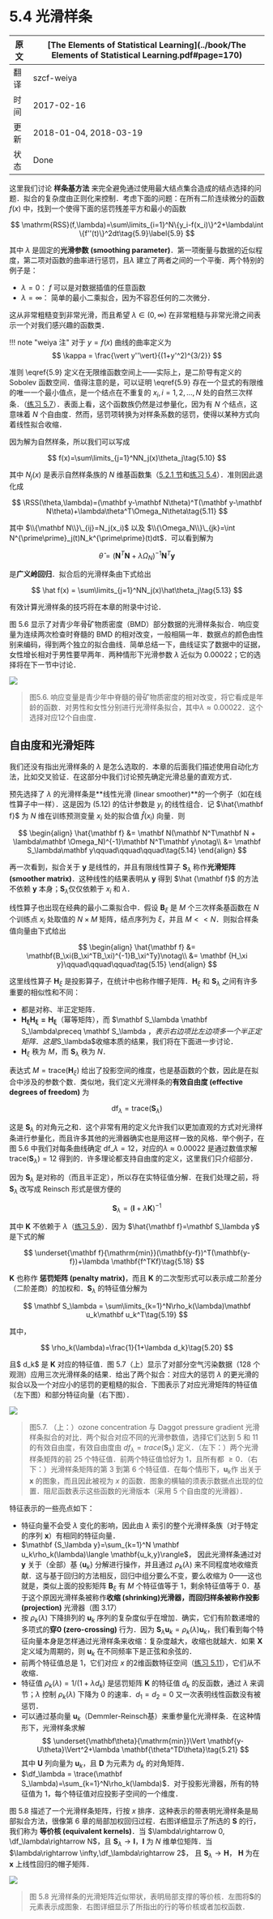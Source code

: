 # 5.4 光滑样条

| 原文   | [The Elements of Statistical Learning](../book/The Elements of Statistical Learning.pdf#page=170) |
| ---- | ---------------------------------------- |
| 翻译   | szcf-weiya                               |
| 时间   | 2017-02-16                               |
|更新|2018-01-04, 2018-03-19|
|状态|Done|

这里我们讨论 **样条基方法** 来完全避免通过使用最大结点集合造成的结点选择的问题．拟合的复杂度由正则化来控制．考虑下面的问题：在所有二阶连续微分的函数 $f(x)$ 中，找到一个使得下面的惩罚残差平方和最小的函数

$$
\mathrm{RSS}(f,\lambda)=\sum\limits_{i=1}^N\{y_i-f(x_i)\}^2+\lambda\int \{f''(t)\}^2dt\tag{5.9}\label{5.9}
$$

其中 $\lambda$ 是固定的**光滑参数 (smoothing parameter)**．第一项衡量与数据的近似程度，第二项对函数的曲率进行惩罚，且$\lambda$ 建立了两者之间的一个平衡．两个特别的例子是：

- $\lambda=0$： $f$ 可以是对数据插值的任意函数
- $\lambda=\infty$： 简单的最小二乘拟合，因为不容忍任何的二次微分．

这从非常粗糙变到非常光滑，而且希望 $\lambda\in(0,\infty)$ 在非常粗糙与非常光滑之间表示一个对我们感兴趣的函数类．

!!! note "weiya 注"
    对于 $y=f(x)$ 曲线的曲率定义为
	  $$
	  \kappa = \frac{\vert y''\vert}{(1+y'^2)^{3/2}}
	  $$
	  <!--这里为什么只用二阶导？-->

准则 \eqref{5.9} 定义在无限维函数空间上——实际上，是二阶导有定义的 Sobolev 函数空间．值得注意的是，可以证明 \eqref{5.9} 存在一个显式的有限维的唯一一个最小值点，是一个结点在不重复的 $x_i,i=1,2,\ldots,N$ 处的自然三次样条．（[练习 5.7](https://github.com/szcf-weiya/ESL-CN/issues/34)）．表面上看，这个函数族仍然是过参量化，因为有 $N$ 个结点，这意味着 $N$ 个自由度．然而，惩罚项转换为对样条系数的惩罚，使得以某种方式向着线性拟合收缩．

因为解为自然样条，所以我们可以写成

$$
f(x)=\sum\limits_{j=1}^NN_j(x)\theta_j\tag{5.10}
$$

其中 $N_j(x)$ 是表示自然样条族的 $N$ 维基函数集（[5.2.1 节](5.2-Piecewise-Polynomials-and-Splines/index.html#_2)和[练习 5.4](https://github.com/szcf-weiya/ESL-CN/issues/31)）．准则因此退化成

$$
\RSS(\theta,\lambda)=(\mathbf y-\mathbf N\theta)^T(\mathbf y-\mathbf N\theta)+\lambda\theta^T\Omega_N\theta\tag{5.11}
$$

其中 $\\{\mathbf N\\}\_{ij}=N_j(x_i)$ 以及 $\\{\Omega_N\\}\_{jk}=\int N^{\prime\prime}_j(t)N_k^{\prime\prime}(t)dt$．可以看到解为

$$
\hat\theta = (\mathbf N^T\mathbf N+\lambda\Omega_N)^{-1}\mathbf N^T\mathbf y\tag{5.12}
$$

是**广义岭回归**．拟合后的光滑样条由下式给出

$$
\hat f(x) = \sum\limits_{j=1}^NN_j(x)\hat\theta_j\tag{5.13}
$$

有效计算光滑样条的技巧将在本章的附录中讨论．

图 5.6 显示了对青少年骨矿物质密度（BMD）部分数据的光滑样条拟合．响应变量为连续两次检查时脊髓的 BMD 的相对改变，一般相隔一年．数据点的颜色由性别来编码，得到两个独立的拟合曲线．简单总结一下，曲线证实了数据中的证据，女性增长相对于男性要早两年．两种情形下光滑参数 $\lambda$ 近似为 $0.00022$；它的选择将在下一节中讨论．

![](../img/05/fig5.6.png)

> 图5.6. 响应变量是青少年中脊髓的骨矿物质密度的相对改变，将它看成是年龄的函数．对男性和女性分别进行光滑样条拟合，其中$\lambda\approx 0.00022$．这个选择对应12个自由度．

## 自由度和光滑矩阵

我们还没有指出光滑样条的 $\lambda$ 是怎么选取的．本章的后面我们描述使用自动化方法，比如交叉验证．在这部分中我们讨论预先确定光滑总量的直观方式．

预先选择了 $\lambda$ 的光滑样条是**线性光滑 (linear smoother)**的一个例子（如在线性算子中一样）．这是因为 (5.12) 的估计参数是 $y_i$ 的线性组合．记 $\hat{\mathbf f}$ 为 $N$ 维在训练预测变量 $x_i$ 处的拟合值 $\hat f(x_i)$ 向量．则

$$
\begin{align}
\hat{\mathbf f} &= \mathbf N(\mathbf N^T\mathbf N + \lambda\mathbf \Omega_N)^{-1}\mathbf N^T\mathbf y\notag\\
	            &= \mathbf S_\lambda\mathbf y\qquad\qquad\qquad\tag{5.14}
\end{align}
$$

再一次看到，拟合关于 $\mathbf y$ 是线性的，并且有限线性算子 $\mathbf S_\lambda$ 称作**光滑矩阵 (smoother matrix)**．这种线性的结果表明从 $\mathbf y$ 得到 $\hat {\mathbf f}$ 的方法不依赖 $\mathbf y$ 本身；$\mathbf S_\lambda$仅仅依赖于 $x_i$ 和 $\lambda$．

线性算子也出现在经典的最小二乘拟合中．假设 $\mathbf B_\xi$ 是 $M$ 个三次样条基函数在 $N$ 个训练点 $x_i$ 处取值的 $N\times M$ 矩阵，结点序列为 $\xi$，并且 $M < < N$．则拟合样条值向量由下式给出

$$
\begin{align}
\hat{\mathbf f} &= \mathbf{B_\xi(B_\xi^TB_\xi)^{-1}B_\xi^Ty}\notag\\
&= \mathbf {H_\xi y}\qquad\qquad\qquad\tag{5.15}
\end{align}
$$

这里线性算子 $\mathbf H_\xi$ 是投影算子，在统计中也称作帽子矩阵．$\mathbf H_\xi$ 和 $\mathbf S_\lambda$ 之间有许多重要的相似性和不同：

- 都是对称、半正定矩阵．
- $\mathbf{H_\xi H_\xi=H_\xi}$（幂等矩阵），而 $\mathbf S_\lambda \mathbf S_\lambda\preceq \mathbf S_\lambda $，表示右边项比左边项多一个半正定矩阵．这是$S_\lambda$收缩本质的结果，我们将在下面进一步讨论．
- $\mathbf H_\xi$ 秩为 $M$，而 $\mathbf S_\lambda$ 秩为 $N$．

表达式 $M=\mathrm{trace}(\mathbf H_\xi)$ 给出了投影空间的维度，也是基函数的个数，因此是在拟合中涉及的参数个数．类似地，我们定义光滑样条的**有效自由度 (effective degrees of freedom)** 为

$$
\mathrm{df}_\lambda = \mathrm{trace}(\mathbf{S}_\lambda)\tag{5.16}
$$

这是 $\mathbf S_\lambda$ 的对角元之和．这个非常有用的定义允许我们以更加直观的方式对光滑样条进行参量化，而且许多其他的光滑器确实也是用这样一致的风格．举个例子，在图 5.6 中我们对每条曲线确定 $\mathrm{df}\_\lambda=12$，对应的$\lambda\approx 0.00022$ 是通过数值求解 $\mathrm{trace}(\mathbf S_\lambda)=12$ 得到的．许多理论都支持自由度的定义，这里我们只介绍部分．

因为 $\mathbf S_\lambda$ 是对称的（而且半正定），所以存在实特征值分解．在我们处理之前，将 $\mathbf S_\lambda$ 改写成 Reinsch 形式是很方便的

$$
\mathbf S_\lambda=(\mathbf I+\lambda \mathbf K)^{-1}\tag{5.17}
$$

其中 $\mathbf K$ 不依赖于 $\lambda$（[练习 5.9](https://github.com/szcf-weiya/ESL-CN/issues/35)）．因为 $\hat{\mathbf f}=\mathbf S_\lambda y$ 是下式的解

$$
\underset{\mathbf f}{\mathrm{min}}(\mathbf{y-f})^T(\mathbf{y-f})+\lambda \mathbf{f^TKf}\tag{5.18}
$$

$\mathbf K$ 也称作 **惩罚矩阵 (penalty matrix)**，而且 $\mathbf K$ 的二次型形式可以表示成二阶差分（二阶差商）的加权和．$\mathbf S_\lambda$ 的特征值分解为

$$
\mathbf S_\lambda = \sum\limits_{k=1}^N\rho_k(\lambda)\mathbf u_k\mathbf u_k^T\tag{5.19}
$$

其中，

$$
\rho_k(\lambda)=\frac{1}{1+\lambda d_k}\tag{5.20}
$$

且$ d_k$ 是 $\mathbf K$ 对应的特征值．图 5.7（上）显示了对部分空气污染数据（128 个观测）应用三次光滑样条的结果．给出了两个拟合：对应大的惩罚 $\lambda$ 的更光滑的拟合以及一个对应小的惩罚的更粗糙的拟合．下图表示了对应光滑矩阵的特征值（左下图）和部分特征向量（右下图）．

![](../img/05/fig5.7.png)

> 图5.7. （上：）ozone concentration 与 Daggot pressure gradient 光滑样条拟合的对比．两个拟合对应不同的光滑参数值，选择它们达到 5 和 11 的有效自由度，有效自由度由 $df_\lambda =trace(\mathbf S_\lambda)$ 定义．（左下：）两个光滑样条矩阵的前 25 个特征值．前两个特征值恰好为 1，且所有都 $\ge 0$．（右下：）光滑样条矩阵的第 3 到第 6 个特征值．在每个情形下，$\mathbf u_k$作 出关于 $\mathbf x$ 的图象，而且因此被视为 $x$ 的函数．图象的横轴的须表示数据点出现的位置．阻尼函数表示这些函数的光滑版本（采用 5 个自由度的光滑器）．

特征表示的一些亮点如下：

- 特征向量不会受 $\lambda$ 变化的影响，因此由 $\lambda$ 索引的整个光滑样条族（对于特定的序列 $\mathbf x$）有相同的特征向量．
- $\mathbf {S_\lambda y}=\sum_{k=1}^N \mathbf u_k\rho_k(\lambda)\langle \mathbf{u_k,y}\rangle$， 因此光滑样条通过对 $\mathbf y$ 关于（全部）基 $\{\mathbf u_k\}$ 分解进行操作，并且通过 $\rho_k(\lambda)$ 来不同程度地收缩贡献．这与基于回归的方法相反，回归中组分要么不变，要么收缩为 0——这也就是，类似上面的投影矩阵 $\mathbf B_\xi$ 有 $M$ 个特征值等于 1，剩余特征值等于 0．基于这个原因光滑样条被称作**收缩 (shrinking)**光滑器，而回归样条被称作**投影 (projection)** 光滑器（图 3.17）
- 按 $\rho_k(\lambda)$ 下降排列的 $\mathbf u_k$ 序列的复杂度似乎在增加．确实，它们有阶数递增的多项式的**穿0 (zero-crossing)** 行为．因为 $\mathbf S_\lambda \mathbf u_k=\rho_k(\lambda)\mathbf u_k$，我们看到每个特征向量本身是怎样通过光滑样条来收缩：复杂度越大，收缩也就越大．如果 $\mathbf X$ 定义域为周期的，则 $\mathbf u_k$ 在不同频率下是正弦和余弦的．
- 前两个特征值总是 1，它们对应 $x$ 的2维函数特征空间（[练习 5.11](https://github.com/szcf-weiya/ESL-CN/issues/36)），它们从不收缩．
- 特征值 $\rho_k(\lambda)=1/(1+\lambda d_k)$ 是惩罚矩阵 $\mathbf K$ 的特征值 $d_k$ 的反函数，通过 $\lambda$ 来调节；$\lambda$ 控制 $\rho_k(\lambda)$ 下降为 0 的速率．$d_1=d_2=0$ 又一次表明线性函数没有被惩罚．
- 可以通过基向量 $\mathbf u_k$（Demmler-Reinsch基）来重参量化光滑样条．在这种情形下，光滑样条求解
$$
\underset{\mathbf\theta}{\mathrm{min}}\Vert \mathbf{y-U\theta}\Vert^2+\lambda \mathbf{\theta^TD\theta}\tag{5.21}
$$
其中 $\mathbf U$ 列向量为 $\mathbf u_k$，且 $\mathbf D$ 为元素为 $d_k$ 的对角矩阵．
- $\df_\lambda = \trace(\mathbf S_\lambda)=\sum_{k=1}^N\rho_k(\lambda)$．对于投影光滑器，所有的特征值为 1，每个特征值对应投影子空间的一个维度．

图 5.8 描述了一个光滑样条矩阵，行按 $x$ 排序．这种表示的带表明光滑样条是局部拟合方法，很像第 6 章的局部加权回归过程．右图详细显示了所选的 $\mathbf S$ 的行，我们称为 **等价核 (equivalent kernels)**．当 $\lambda\rightarrow 0, \df_\lambda\rightarrow N$，且 $\mathbf S_\lambda\rightarrow \mathbf I$，$\mathbf I$ 为 $N$ 维单位矩阵．当$\lambda\rightarrow \infty,\df_\lambda\rightarrow 2$， 且 $\mathbf S_\lambda\rightarrow \mathbf H$， $\mathbf H$ 为在 $\mathbf x$ 上线性回归的帽子矩阵．

![](../img/05/fig5.8.png)

> 图 5.8 光滑样条的光滑矩阵近似带状，表明局部支撑的等价核．左图将$\mathbf S$的元素表示成图象．右图详细显示了所指出的行的等价核或者加权函数．
